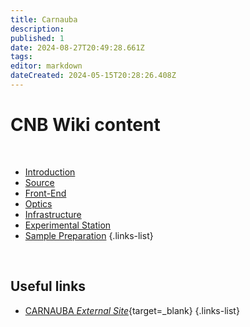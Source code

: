 ```yaml
---
title: Carnauba
description: 
published: 1
date: 2024-08-27T20:49:28.661Z
tags: 
editor: markdown
dateCreated: 2024-05-15T20:28:26.408Z
---
```


# CNB Wiki content

<br>

- [Introduction](/Beamlines/Carnauba/cnb_intro)
- [Source](/Beamlines/Carnauba/cnb_source)
- [Front-End](/Beamlines/Carnauba/cnb_frontend)
- [Optics](/Beamlines/Carnauba/cnb_optics)
- [Infrastructure](/Beamlines/Carnauba/cnb_infra)
- [Experimental Station](/Beamlines/Carnauba/cnb_exp_station)
- [Sample Preparation](/Beamlines/Carnauba/cnb_sample_prep)
{.links-list}

<br>

## Useful links

- [CARNAUBA *External Site*](https://lnls.cnpem.br/grupos/carnauba){target=_blank}
{.links-list}